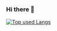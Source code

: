 ### Hi there 👋

[![Top used Langs](https://github-readme-stats.vercel.app/api/top-langs/?username=likuor&layout=compact&theme=tokyonight)](https://github.com/likuor/)

<!--
**likuor/likuor** is a ✨ _special_ ✨ repository because its `README.md` (this file) appears on your GitHub profile.

Here are some ideas to get you started:

- 🔭 I’m currently working on ...
- 🌱 I’m currently learning ...
- 👯 I’m looking to collaborate on ...
- 🤔 I’m looking for help with ...
- 💬 Ask me about ...
- 📫 How to reach me: ...
- 😄 Pronouns: ...
- ⚡ Fun fact: ...
-->
